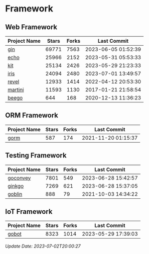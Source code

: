 # Framework

## Web Framework
| Project Name | Stars | Forks | Last Commit |
| ------------ | ----- | ----- | ----------- |
| [gin](https://github.com/gin-gonic/gin) | 69771 | 7563 | 2023-06-05 01:52:39 |
| [echo](https://github.com/labstack/echo) | 25966 | 2152 | 2023-05-31 05:53:33 |
| [kit](https://github.com/go-kit/kit) | 25134 | 2426 | 2023-05-29 21:23:33 |
| [iris](https://github.com/kataras/iris) | 24094 | 2480 | 2023-07-01 13:49:57 |
| [revel](https://github.com/revel/revel) | 12933 | 1414 | 2022-04-12 20:53:30 |
| [martini](https://github.com/go-martini/martini) | 11593 | 1130 | 2017-01-21 21:58:54 |
| [beego](https://github.com/astaxie/beego) | 644 | 168 | 2020-12-13 11:36:23 |

## ORM Framework
| Project Name | Stars | Forks | Last Commit |
| ------------ | ----- | ----- | ----------- |
| [gorm](https://github.com/jinzhu/gorm) | 587 | 174 | 2021-11-20 01:15:37 |

## Testing Framework
| Project Name | Stars | Forks | Last Commit |
| ------------ | ----- | ----- | ----------- |
| [goconvey](https://github.com/smartystreets/goconvey) | 7801 | 549 | 2023-06-28 15:42:57 |
| [ginkgo](https://github.com/onsi/ginkgo) | 7269 | 621 | 2023-06-28 15:37:05 |
| [goblin](https://github.com/franela/goblin) | 888 | 79 | 2021-10-03 14:34:22 |

## IoT Framework
| Project Name | Stars | Forks | Last Commit |
| ------------ | ----- | ----- | ----------- |
| [gobot](https://github.com/hybridgroup/gobot) | 8323 | 1014 | 2023-05-29 17:39:03 |

*Update Date: 2023-07-02T20:00:27*